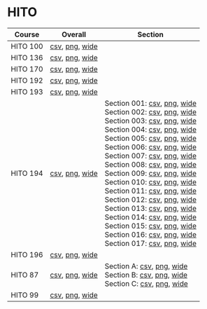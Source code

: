 # HITO

| Course | Overall | Section |
| ------ | ------- | ------- |
| HITO 100 | [csv](https://github.com/UCSD-Historical-Enrollment-Data/2024Fall/blob/main/overall/HITO%20100.csv), [png](https://raw.githubusercontent.com/UCSD-Historical-Enrollment-Data/2024Fall/main/plot_overall/HITO%20100.png), [wide](https://raw.githubusercontent.com/UCSD-Historical-Enrollment-Data/2024Fall/main/plot_overall_wide/HITO%20100.png) |  |
| HITO 136 | [csv](https://github.com/UCSD-Historical-Enrollment-Data/2024Fall/blob/main/overall/HITO%20136.csv), [png](https://raw.githubusercontent.com/UCSD-Historical-Enrollment-Data/2024Fall/main/plot_overall/HITO%20136.png), [wide](https://raw.githubusercontent.com/UCSD-Historical-Enrollment-Data/2024Fall/main/plot_overall_wide/HITO%20136.png) |  |
| HITO 170 | [csv](https://github.com/UCSD-Historical-Enrollment-Data/2024Fall/blob/main/overall/HITO%20170.csv), [png](https://raw.githubusercontent.com/UCSD-Historical-Enrollment-Data/2024Fall/main/plot_overall/HITO%20170.png), [wide](https://raw.githubusercontent.com/UCSD-Historical-Enrollment-Data/2024Fall/main/plot_overall_wide/HITO%20170.png) |  |
| HITO 192 | [csv](https://github.com/UCSD-Historical-Enrollment-Data/2024Fall/blob/main/overall/HITO%20192.csv), [png](https://raw.githubusercontent.com/UCSD-Historical-Enrollment-Data/2024Fall/main/plot_overall/HITO%20192.png), [wide](https://raw.githubusercontent.com/UCSD-Historical-Enrollment-Data/2024Fall/main/plot_overall_wide/HITO%20192.png) |  |
| HITO 193 | [csv](https://github.com/UCSD-Historical-Enrollment-Data/2024Fall/blob/main/overall/HITO%20193.csv), [png](https://raw.githubusercontent.com/UCSD-Historical-Enrollment-Data/2024Fall/main/plot_overall/HITO%20193.png), [wide](https://raw.githubusercontent.com/UCSD-Historical-Enrollment-Data/2024Fall/main/plot_overall_wide/HITO%20193.png) |  |
| HITO 194 | [csv](https://github.com/UCSD-Historical-Enrollment-Data/2024Fall/blob/main/overall/HITO%20194.csv), [png](https://raw.githubusercontent.com/UCSD-Historical-Enrollment-Data/2024Fall/main/plot_overall/HITO%20194.png), [wide](https://raw.githubusercontent.com/UCSD-Historical-Enrollment-Data/2024Fall/main/plot_overall_wide/HITO%20194.png) | Section 001: [csv](https://github.com/UCSD-Historical-Enrollment-Data/2024Fall/blob/main/section/HITO%20194_001.csv), [png](https://raw.githubusercontent.com/UCSD-Historical-Enrollment-Data/2024Fall/main/plot_section/HITO%20194_001.png), [wide](https://raw.githubusercontent.com/UCSD-Historical-Enrollment-Data/2024Fall/main/plot_section_wide/HITO%20194_001.png)<br>Section 002: [csv](https://github.com/UCSD-Historical-Enrollment-Data/2024Fall/blob/main/section/HITO%20194_002.csv), [png](https://raw.githubusercontent.com/UCSD-Historical-Enrollment-Data/2024Fall/main/plot_section/HITO%20194_002.png), [wide](https://raw.githubusercontent.com/UCSD-Historical-Enrollment-Data/2024Fall/main/plot_section_wide/HITO%20194_002.png)<br>Section 003: [csv](https://github.com/UCSD-Historical-Enrollment-Data/2024Fall/blob/main/section/HITO%20194_003.csv), [png](https://raw.githubusercontent.com/UCSD-Historical-Enrollment-Data/2024Fall/main/plot_section/HITO%20194_003.png), [wide](https://raw.githubusercontent.com/UCSD-Historical-Enrollment-Data/2024Fall/main/plot_section_wide/HITO%20194_003.png)<br>Section 004: [csv](https://github.com/UCSD-Historical-Enrollment-Data/2024Fall/blob/main/section/HITO%20194_004.csv), [png](https://raw.githubusercontent.com/UCSD-Historical-Enrollment-Data/2024Fall/main/plot_section/HITO%20194_004.png), [wide](https://raw.githubusercontent.com/UCSD-Historical-Enrollment-Data/2024Fall/main/plot_section_wide/HITO%20194_004.png)<br>Section 005: [csv](https://github.com/UCSD-Historical-Enrollment-Data/2024Fall/blob/main/section/HITO%20194_005.csv), [png](https://raw.githubusercontent.com/UCSD-Historical-Enrollment-Data/2024Fall/main/plot_section/HITO%20194_005.png), [wide](https://raw.githubusercontent.com/UCSD-Historical-Enrollment-Data/2024Fall/main/plot_section_wide/HITO%20194_005.png)<br>Section 006: [csv](https://github.com/UCSD-Historical-Enrollment-Data/2024Fall/blob/main/section/HITO%20194_006.csv), [png](https://raw.githubusercontent.com/UCSD-Historical-Enrollment-Data/2024Fall/main/plot_section/HITO%20194_006.png), [wide](https://raw.githubusercontent.com/UCSD-Historical-Enrollment-Data/2024Fall/main/plot_section_wide/HITO%20194_006.png)<br>Section 007: [csv](https://github.com/UCSD-Historical-Enrollment-Data/2024Fall/blob/main/section/HITO%20194_007.csv), [png](https://raw.githubusercontent.com/UCSD-Historical-Enrollment-Data/2024Fall/main/plot_section/HITO%20194_007.png), [wide](https://raw.githubusercontent.com/UCSD-Historical-Enrollment-Data/2024Fall/main/plot_section_wide/HITO%20194_007.png)<br>Section 008: [csv](https://github.com/UCSD-Historical-Enrollment-Data/2024Fall/blob/main/section/HITO%20194_008.csv), [png](https://raw.githubusercontent.com/UCSD-Historical-Enrollment-Data/2024Fall/main/plot_section/HITO%20194_008.png), [wide](https://raw.githubusercontent.com/UCSD-Historical-Enrollment-Data/2024Fall/main/plot_section_wide/HITO%20194_008.png)<br>Section 009: [csv](https://github.com/UCSD-Historical-Enrollment-Data/2024Fall/blob/main/section/HITO%20194_009.csv), [png](https://raw.githubusercontent.com/UCSD-Historical-Enrollment-Data/2024Fall/main/plot_section/HITO%20194_009.png), [wide](https://raw.githubusercontent.com/UCSD-Historical-Enrollment-Data/2024Fall/main/plot_section_wide/HITO%20194_009.png)<br>Section 010: [csv](https://github.com/UCSD-Historical-Enrollment-Data/2024Fall/blob/main/section/HITO%20194_010.csv), [png](https://raw.githubusercontent.com/UCSD-Historical-Enrollment-Data/2024Fall/main/plot_section/HITO%20194_010.png), [wide](https://raw.githubusercontent.com/UCSD-Historical-Enrollment-Data/2024Fall/main/plot_section_wide/HITO%20194_010.png)<br>Section 011: [csv](https://github.com/UCSD-Historical-Enrollment-Data/2024Fall/blob/main/section/HITO%20194_011.csv), [png](https://raw.githubusercontent.com/UCSD-Historical-Enrollment-Data/2024Fall/main/plot_section/HITO%20194_011.png), [wide](https://raw.githubusercontent.com/UCSD-Historical-Enrollment-Data/2024Fall/main/plot_section_wide/HITO%20194_011.png)<br>Section 012: [csv](https://github.com/UCSD-Historical-Enrollment-Data/2024Fall/blob/main/section/HITO%20194_012.csv), [png](https://raw.githubusercontent.com/UCSD-Historical-Enrollment-Data/2024Fall/main/plot_section/HITO%20194_012.png), [wide](https://raw.githubusercontent.com/UCSD-Historical-Enrollment-Data/2024Fall/main/plot_section_wide/HITO%20194_012.png)<br>Section 013: [csv](https://github.com/UCSD-Historical-Enrollment-Data/2024Fall/blob/main/section/HITO%20194_013.csv), [png](https://raw.githubusercontent.com/UCSD-Historical-Enrollment-Data/2024Fall/main/plot_section/HITO%20194_013.png), [wide](https://raw.githubusercontent.com/UCSD-Historical-Enrollment-Data/2024Fall/main/plot_section_wide/HITO%20194_013.png)<br>Section 014: [csv](https://github.com/UCSD-Historical-Enrollment-Data/2024Fall/blob/main/section/HITO%20194_014.csv), [png](https://raw.githubusercontent.com/UCSD-Historical-Enrollment-Data/2024Fall/main/plot_section/HITO%20194_014.png), [wide](https://raw.githubusercontent.com/UCSD-Historical-Enrollment-Data/2024Fall/main/plot_section_wide/HITO%20194_014.png)<br>Section 015: [csv](https://github.com/UCSD-Historical-Enrollment-Data/2024Fall/blob/main/section/HITO%20194_015.csv), [png](https://raw.githubusercontent.com/UCSD-Historical-Enrollment-Data/2024Fall/main/plot_section/HITO%20194_015.png), [wide](https://raw.githubusercontent.com/UCSD-Historical-Enrollment-Data/2024Fall/main/plot_section_wide/HITO%20194_015.png)<br>Section 016: [csv](https://github.com/UCSD-Historical-Enrollment-Data/2024Fall/blob/main/section/HITO%20194_016.csv), [png](https://raw.githubusercontent.com/UCSD-Historical-Enrollment-Data/2024Fall/main/plot_section/HITO%20194_016.png), [wide](https://raw.githubusercontent.com/UCSD-Historical-Enrollment-Data/2024Fall/main/plot_section_wide/HITO%20194_016.png)<br>Section 017: [csv](https://github.com/UCSD-Historical-Enrollment-Data/2024Fall/blob/main/section/HITO%20194_017.csv), [png](https://raw.githubusercontent.com/UCSD-Historical-Enrollment-Data/2024Fall/main/plot_section/HITO%20194_017.png), [wide](https://raw.githubusercontent.com/UCSD-Historical-Enrollment-Data/2024Fall/main/plot_section_wide/HITO%20194_017.png) |
| HITO 196 | [csv](https://github.com/UCSD-Historical-Enrollment-Data/2024Fall/blob/main/overall/HITO%20196.csv), [png](https://raw.githubusercontent.com/UCSD-Historical-Enrollment-Data/2024Fall/main/plot_overall/HITO%20196.png), [wide](https://raw.githubusercontent.com/UCSD-Historical-Enrollment-Data/2024Fall/main/plot_overall_wide/HITO%20196.png) |  |
| HITO 87 | [csv](https://github.com/UCSD-Historical-Enrollment-Data/2024Fall/blob/main/overall/HITO%2087.csv), [png](https://raw.githubusercontent.com/UCSD-Historical-Enrollment-Data/2024Fall/main/plot_overall/HITO%2087.png), [wide](https://raw.githubusercontent.com/UCSD-Historical-Enrollment-Data/2024Fall/main/plot_overall_wide/HITO%2087.png) | Section A: [csv](https://github.com/UCSD-Historical-Enrollment-Data/2024Fall/blob/main/section/HITO%2087_A.csv), [png](https://raw.githubusercontent.com/UCSD-Historical-Enrollment-Data/2024Fall/main/plot_section/HITO%2087_A.png), [wide](https://raw.githubusercontent.com/UCSD-Historical-Enrollment-Data/2024Fall/main/plot_section_wide/HITO%2087_A.png)<br>Section B: [csv](https://github.com/UCSD-Historical-Enrollment-Data/2024Fall/blob/main/section/HITO%2087_B.csv), [png](https://raw.githubusercontent.com/UCSD-Historical-Enrollment-Data/2024Fall/main/plot_section/HITO%2087_B.png), [wide](https://raw.githubusercontent.com/UCSD-Historical-Enrollment-Data/2024Fall/main/plot_section_wide/HITO%2087_B.png)<br>Section C: [csv](https://github.com/UCSD-Historical-Enrollment-Data/2024Fall/blob/main/section/HITO%2087_C.csv), [png](https://raw.githubusercontent.com/UCSD-Historical-Enrollment-Data/2024Fall/main/plot_section/HITO%2087_C.png), [wide](https://raw.githubusercontent.com/UCSD-Historical-Enrollment-Data/2024Fall/main/plot_section_wide/HITO%2087_C.png) |
| HITO 99 | [csv](https://github.com/UCSD-Historical-Enrollment-Data/2024Fall/blob/main/overall/HITO%2099.csv), [png](https://raw.githubusercontent.com/UCSD-Historical-Enrollment-Data/2024Fall/main/plot_overall/HITO%2099.png), [wide](https://raw.githubusercontent.com/UCSD-Historical-Enrollment-Data/2024Fall/main/plot_overall_wide/HITO%2099.png) |  |
